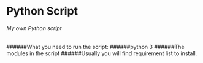 # Python Script
###### My own Python script
######What you need to run the script:
######python 3
######The modules in the script
######Usually you will find requirement list to install.